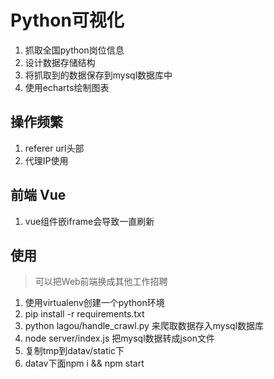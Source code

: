# Python可视化

1. 抓取全国python岗位信息
2. 设计数据存储结构
3. 将抓取到的数据保存到mysql数据库中
4. 使用echarts绘制图表

## 操作频繁

1. referer url头部
2. 代理IP使用

## 前端 Vue
1. vue组件嵌iframe会导致一直刷新


## 使用

> 可以把Web前端换成其他工作招聘

1. 使用virtualenv创建一个python环境
2. pip install -r requirements.txt
3. python lagou/handle_crawl.py 来爬取数据存入mysql数据库
4. node server/index.js 把mysql数据转成json文件
5. 复制tmp到datav/static下
6. datav下面npm i && npm start

